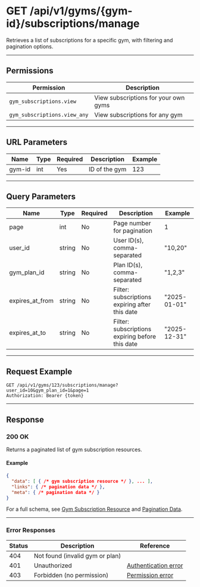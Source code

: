 # GET /api/v1/gyms/{gym-id}/subscriptions/manage

Retrieves a list of subscriptions for a specific gym, with filtering and pagination options.


---

## Permissions
| Permission                    | Description                                 |
|-------------------------------|---------------------------------------------|
| `gym_subscriptions.view`      | View subscriptions for your own gyms        |
| `gym_subscriptions.view_any`  | View subscriptions for any gym              |

---

## URL Parameters
| Name    | Type | Required | Description                | Example |
|---------|------|----------|----------------------------|---------|
| gym-id  | int  | Yes      | ID of the gym              | 123     |

---

## Query Parameters
| Name             | Type    | Required | Description                                        | Example         |
|------------------|---------|----------|----------------------------------------------------|-----------------|
| page             | int     | No       | Page number for pagination                         | 1               |
| user_id          | string  | No       | User ID(s), comma-separated                        | "10,20"        |
| gym_plan_id      | string  | No       | Plan ID(s), comma-separated                        | "1,2,3"        |
| expires_at_from  | string  | No       | Filter: subscriptions expiring after this date     | "2025-01-01"   |
| expires_at_to    | string  | No       | Filter: subscriptions expiring before this date    | "2025-12-31"   |

---

## Request Example
```
GET /api/v1/gyms/123/subscriptions/manage?user_id=10&gym_plan_id=1&page=1
Authorization: Bearer {token}
```

---

## Response

### 200 OK
Returns a paginated list of gym subscription resources.

#### Example
```json
{
  "data": [ { /* gym subscription resource */ }, ... ],
  "links": { /* pagination data */ },
  "meta": { /* pagination data */ }
}
```

For a full schema, see [Gym Subscription Resource](../gym_subscription.md) and [Pagination Data](../../../_globals/pagination-data.md).

---

### Error Responses
| Status | Description                | Reference                                      |
|--------|----------------------------|------------------------------------------------|
| 404    | Not found (invalid gym or plan) |  |
| 401    | Unauthorized               | [Authentication error](../../../_globals/authentication-errors.md) |
| 403    | Forbidden (no permission)  | [Permission error](../../../_globals/permission-errors.md) |
